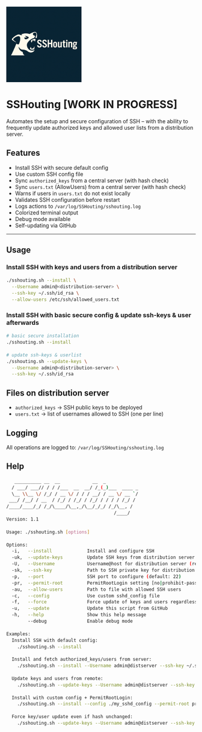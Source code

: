 <img src="/images/sshouting.png" alt="SSHouting" width="200" height="200" /></a>

# SSHouting [WORK IN PROGRESS]

Automates the setup and secure configuration of SSH – with the ability to frequently update authorized keys and allowed user lists from a distribution server.

## Features

- Install SSH with secure default config
- Use custom SSH config file
- Sync `authorized_keys` from a central server (with hash check)
- Sync `users.txt` (AllowUsers) from a central server (with hash check)
- Warns if users in `users.txt` do not exist locally
- Validates SSH configuration before restart
- Logs actions to `/var/log/SSHouting/sshouting.log`
- Colorized terminal output
- Debug mode available
- Self-updating via GitHub

---

## Usage

### Install SSH with keys and users from a distribution server
```bash
./sshouting.sh --install \
  --Username admin@<distribution-server> \
  --ssh-key ~/.ssh/id_rsa \
  --allow-users /etc/ssh/allowed_users.txt
```

### Install SSH with basic secure config & update ssh-keys & user afterwards
```bash
# basic secure installation
./sshouting.sh --install

# update ssh-keys & userlist
./sshouting.sh --update-keys \
  --Username admin@<distribution-server> \
  --ssh-key ~/.ssh/id_rsa
```

## Files on distribution server
- `authorized_keys` -> SSH public keys to be deployed
- `users.txt` -> list of usernames allowed to SSH (one per line)

## Logging
All operations are logged to: `/var/log/SSHouting/sshouting.log`

## Help
```bash
   __________ __  __            __  _
  / ___/ ___// / / /___  __  __/ /_(_)___  ____ _
  \__ \\__ \/ /_/ / __ \/ / / / __/ / __ \/ __ `/
 ___/ /__/ / __  / /_/ / /_/ / /_/ / / / / /_/ /
/____/____/_/ /_/\____/\__,_/\__/_/_/ /_/\__, /
                                        /____/
Version: 1.1

Usage: ./sshouting.sh [options]

Options:
  -i,   --install             Install and configure SSH
  -uk,  --update-keys         Update SSH keys from distribution server
  -U,   --Username            Username@host for distribution server (required for SCP)
  -sk,  --ssh-key             Path to SSH private key for distribution server (required for SCP)
  -p,   --port                SSH port to configure (default: 22)
  -pr,  --permit-root         PermitRootLogin setting [no|prohibit-password] (default: no)
  -au,  --allow-users         Path to file with allowed SSH users
  -c,   --config              Use custom sshd_config file
  -f,   --force               Force update of keys and users regardless of hash
  -u,   --update              Update this script from GitHub
  -h,   --help                Show this help message
        --debug               Enable debug mode

Examples:
  Install SSH with default config:
    ./sshouting.sh --install

  Install and fetch authorized_keys/users from server:
    ./sshouting.sh --install --Username admin@distserver --ssh-key ~/.ssh/id_rsa --allow-users ./users.txt

  Update keys and users from remote:
    ./sshouting.sh --update-keys --Username admin@distserver --ssh-key ~/.ssh/id_rsa

  Install with custom config + PermitRootLogin:
    ./sshouting.sh --install --config ./my_sshd_config --permit-root prohibit-password

  Force key/user update even if hash unchanged:
    ./sshouting.sh --update-keys --Username admin@distserver --ssh-key ~/.ssh/id_rsa --force
```
